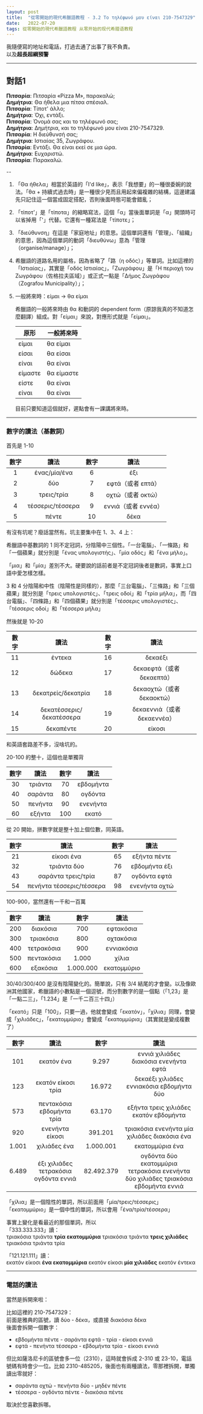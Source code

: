 ```yaml
---
layout: post
title:  "從零開始的現代希臘語教程 - 3.2 Το τηλέφωνό μου είναι 210-7547329"
date:   2022-07-20 
tags: 從零開始的現代希臘語教程 从零开始的现代希腊语教程
---
```


我隨便寫的地址和電話，打過去通了出事了我不負責。  
以及**超長超綱預警**

---

## 對話1

**Πιτσαρία**: Πιτσαρία «Pizza M», παρακαλώ;  
**Δημήτρια**: Θα ήθελα μια πίτσα σπέσιαλ.  
**Πιτσαρία**: Τίποτ' άλλο;  
**Δημήτρια**: Όχι, εντάξι.  
**Πιτσαρία**: Όνομά σας και το τηλέφωνό σας;  
**Δημήτρια**: Δημήτρια, και το τηλέφωνό μου είναι 210-7547329.  
**Πιτσαρία**: Η διεύθυνσή σας;  
**Δημήτρια**: Ιστιαίας 35, Ζωγράφου.  
**Πιτσαρία**: Εντάξι. Θα είναι εκεί σε μια ώρα.  
**Δημήτρια**: Ευχαριστώ.  
**Πιτσαρία**: Παρακαλώ.

--

1. 「Θα ήθελα」相當於英語的「I'd like」，表示「我想要」的一種很委婉的說法。「θα + 持續式過去時」是一種很少見而且用起來偏複雜的結構，這邊建議先只記住這一個當成固定搭配，否則後面時態可能會錯亂；
2. 「τίποτ'」是「τίποτα」的縮略寫法，這個「α」當後面單詞是「α」開頭時可以省掉用「'」代替。它還有一種寫法是「τίποτε」；
3. 「διεύθυνση」在這是「家庭地址」的意思。這個單詞還有「管理」、「組織」的意思，因為這個單詞的動詞「διευθύνω」意為「管理（organise/manage）」；
4. 希臘語的道路名用的屬格，因為省略了「路（η οδός）」等單詞。比如這裡的「Ιστιαίας」，其實是「οδός Ιστιαίας」，「Ζωγράφου」是「Η περιοχή του Ζωγράφου（佐格拉夫區域）」或正式一點是「Δήμος Ζωγράφου（Zografou Municipality）」；
5. 一般將來時：είμαι -> θα είμαι

	希臘語的一般將來時由 θα 和動詞的 dependent form（原諒我真的不知道怎麼翻譯）組成。對「είμαι」來說，對應形式就是「είμαι」。

	| 原形    | 一般將來時 |
	|---------|------------|
	| είμαι   | θα είμαι   |
	| είσαι   | θα είσαι   |
	| είναι   | θα είναι   |
	| είμαστε | θα είμαστε |
	| είστε   | θα είναι   |
	| είναι   | θα είναι   |

	目前只要知道這個就好，遲點會有一課講將來時。

---

### 數字的讀法（基數詞）

首先是 1-10

| 數字 |       讀法       | 數字 |        讀法         |
|:----:|:----------------:|:----:|:-------------------:|
|  1   |   ένας/μία/ένα   |  6   |         έξι         |
|  2   |       δύο        |  7   |  εφτά（或者 επτά）  |
|  3   |   τρεις/τρία     |  8   |  οχτώ（或者 οκτώ）  |
|  4   | τέσσερις/τέσσερα |  9   | εννιά（或者 εννέα） |
|  5   |      πέντε       |  10  |        δέκα         |

有沒有坑呢？廢話當然有。坑主要集中在 1、3、4 上：

希臘語中基數詞的 1 同不定冠詞，分陰陽中三個性。「一台電腦」、「一條路」和「一個蘋果」就分別是「ένας υπολογιστής」、「μία οδός」和「ένα μήλο」。

「μια」和「μία」差別不大。硬要說的話前者是不定冠詞後者是數詞，事實上口語中愛怎樣怎樣。

3 和 4 分陰陽和中性（陰陽性是同樣的），那麼「三台電腦」、「三條路」和「三個蘋果」就分別是「τρεις υπολογιστές」、「τρεις οδοί」和「τρία μήλα」，而「四台電腦」、「四條路」和「四個蘋果」就分別是「τέσσερις υπολογιστές」、「τέσσερις οδοί」和「τέσσερα μήλα」

然後就是 10-20

| 數字 | 讀法                     | 數字 | 讀法                      |
| :-: | :---------------------: | :-: | :---------------------: |
| 11 | έντεκα                   | 16 | δεκαέξι                 |
| 12 | δώδεκα                   | 17 | δεκαεφτά（或者 δεκαεπτά）   |
| 13 | δεκατρείς/δεκατρία       | 18 | δεκαοχτώ（或者 δεκαοκτώ）   |
| 14 | δεκατέσσερις/δεκατέσσερα | 19 | δεκαεννιά（或者 δεκαεννέα） |
| 15 | δεκαπέντε                | 20 | είκοσι                  |

和英語套路差不多，沒啥坑的。

20-100 的整十，這個也是單獨背

| 數字 |  讀法   | 數字 |   讀法    |
|:----:|:-------:|:----:|:---------:|
|  30  | τριάντα |  70  | εβδομήντα |
|  40  | σαράντα |  80  |  ογδόντα  |
|  50  | πενήντα |  90  | ενενήντα  |
|  60  | εξήντα  | 100  |   εκατό   |

從 20 開始，拼數字就是整十加上個位數，同英語。

| 數字 |           讀法           | 數字 |     讀法      |
|:----:|:------------------------:|:----:|:-------------:|
|  21  |        είκοσι ένα        |  65  | εξήντα πέντε  |
|  32  |       τριάντα δύο        |  76  | εβδομήντα έξι |
|  43  |    σαράντα τρεις/τρία    |  87  | ογδόντα εφτά  |
|  54  | πενήντα τέσσερις/τέσσερα |  98  | ενενήντα οχτώ |

100-900，當然還有一千和一百萬

| 數字  | 讀法       | 數字        | 讀法       |
| :-: | :--------: | :-------: | :---------: |
| 200 | διακόσια   | 700       | εφτακόσια   |
| 300 | τριακόσια  | 800       | οχτακόσια   |
| 400 | τετρακόσια | 900       | εννιακόσια  |
| 500 | πεντακόσια | 1.000     | χίλια       |
| 600 | εξακόσια   | 1.000.000 | εκατομμύριο |

30/40/300/400 是沒有陰陽變化的。簡單說，只有 3/4 結尾的才會變。以及像歐洲其他國家，希臘語的小數點是一個逗號，而分割數字的是一個點（「1,23」是「一點二三」，「1.234」是「一千二百三十四」）

「εκατό」只是「100」，只要一過，他就會變成「εκατόν」，「χίλια」同理，會變成「χιλιάδες」，「εκατομμύριο」會變成「εκατομμύρια」（其實就是變成複數了）

| 數字  |                 讀法                  |    數字    |                                        讀法                                        |
|:-----:|:-------------------------------------:|:----------:|:----------------------------------------------------------------------------------:|
|  101  |              εκατόν ένα               |   9.297    |                       εννιά χιλιάδες διακόσια ενενήντα εφτά                        |
|  123  |          εκατόν είκοσι τρία           |   16.972   |                     δεκαέξι χιλιάδες εννιακόσια εβδομήντα δύο                      |
|  573  |       πεντακόσια εβδομήντα τρία       |   63.170   |                       εξήντα τρεις χιλιάδες εκατόν εβδομήντα                       |
|  920  |            ενενήντα είκοσι            |  391.201   |                    τριακόσια ενενήντα μία χιλιάδες διακόσια ένα                    |
| 1.001 |             χιλιάδες ένα              | 1.000.001  |                                  εκατομμύρια ένα                                   |
| 6.489 | έξι χιλιάδες τετρακόσια ογδόντα εννιά | 82.492.379 | ογδόντα δύο εκατομμύρια τετρακόσια ενενήντα δύο χιλιάδες τριακόσια εβδομήντα εννιά |

「χίλια」是一個陰性的單詞，所以前面用「μία/τρεις/τέσσερις」  
「εκατομμύριο」是一個中性的單詞，所以會用「ένα/τρία/τέσσερα」

事實上變化是看最近的那個單詞，所以  
「333.333.333」讀：  
τριακόσια τριάντα **τρία εκατομμύρια** τριακόσια τριάντα **τρεις χιλιάδες** τριακόσια τριάντα τρία

「121.121.111」讀：  
εκατόν είκοσι **ένα εκατομμύρια** εκατόν είκοσι **μία χιλιάδες** εκατόν έντεκα

---

### 電話的讀法

當然是拆開來啦：

比如這裡的 210-7547329：  
前面是雅典的區號，讀 δύο - δέκα，或直接 διακόσια δέκα  
後面會拆開一個數字：

- εβδομήντα πέντε - σαράντα εφτά - τρία - είκοσι εννιά
- εφτά - πενήντα τέσσερα - εβδομήντα τρία - είκοσι εννιά

但比如薩洛尼卡的區號會多一位（2310），這時就會拆成 2-310 或 23-10，電話號碼有時會少一位。比如 2310-485205，後面也有兩種讀法，零那裡拆開，單獨讀出零就好：

- σαράντα οχτώ - πενήντα δύο - μηδέν πέντε 
- τέσσερα - ογδόντα πέντε - διακόσια πέντε

取決於您喜歡拆哪。
